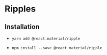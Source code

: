 # Ripples

## Installation

- ```yarn add @react.material/ripple```

- ```npm install --save @react.material/ripple```

